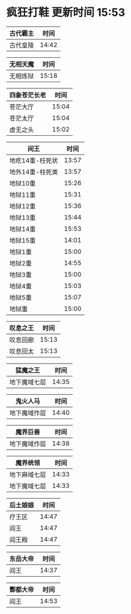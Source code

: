 # 疯狂打鞋 更新时间 15:53

| 古代霸主   | 时间    |
|--------|-------|
| 古代皇陵 | 14:42 |

| 无相天魔   | 时间    |
|--------|-------|
| 无相炼狱 | 15:18 |

| 四象苍茫长老   | 时间    |
|--------|-------|
| 苍茫大厅 | 15:04 |
| 苍茫太厅 | 15:04 |
| 虚无之头 | 15:02 |

| 间王   | 时间    |
|--------|-------|
| 地疙14重-枉死状 | 13:57 |
| 地外14重-柱死类 | 13:57 |
| 地狱10重 | 15:26 |
| 地狱11重 | 15:31 |
| 地狱12重 | 15:36 |
| 地狱13重 | 15:44 |
| 地狱14重 | 15:53 |
| 地狱15重 | 14:01 |
| 地狱1重 | 15:00 |
| 地狱2重 | 14:55 |
| 地狱3重 | 15:00 |
| 地狱4重 | 15:03 |
| 地狱5重 | 15:07 |
| 地狱重 | 15:00 |

| 叹息之王   | 时间    |
|--------|-------|
| 叹息回廊 | 15:13 |
| 叹息回太 | 15:13 |

| 猛魔之王   | 时间    |
|--------|-------|
| 地下魔域七层 | 14:35 |

| 鬼火人马   | 时间    |
|--------|-------|
| 地下魔域作层 | 14:40 |

| 魔界巨兽   | 时间    |
|--------|-------|
| 地下魔域作层 | 14:38 |

| 魔界统领   | 时间    |
|--------|-------|
| 地下麻域七层 | 14:33 |
| 地下魔域七层 | 14:33 |

| 后土娘娘   | 时间    |
|--------|-------|
| 疗王区 | 14:47 |
| 阎王 | 14:47 |
| 阎王殿 | 14:47 |

| 东岳大帝   | 时间    |
|--------|-------|
| 阎王 | 14:37 |

| 酆都大帝   | 时间    |
|--------|-------|
| 阎王 | 14:53 |